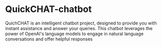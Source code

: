 # QuickCHAT-chatbot
QuichCHAT is an intelligent chatbot project, designed to provide you with instant assistance and answer your queries. This chatbot leverages the power of OpenAI's language models to engage in natural language conversations and offer helpful responses
